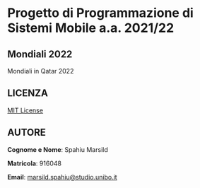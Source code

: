 # Progetto di Programmazione di Sistemi Mobile a.a. 2021/22

## Mondiali 2022
Mondiali in Qatar 2022

## LICENZA
[MIT License](https://github.com/marsild/Mondiali2022/blob/main/LICENSE)

## AUTORE
**Cognome e Nome**: Spahiu Marsild

**Matricola**: 916048

**Email**: marsild.spahiu@studio.unibo.it

